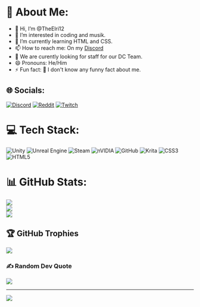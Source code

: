 # 💫 About Me:
- 👋 Hi, I’m @TheElri12
- 👀 I’m interested in coding and musik.
- 🌱 I’m currently learning HTML and CSS.
- 📫 How to reach me: On my [Discord](https://tinyurl.com/ACMGDC)
- 💞️ We are curently looking for staff for our DC Team.
- 😄 Pronouns: He/Him
- ⚡ Fun fact: 🤔 I don't know any funny fact about me.<br>


## 🌐 Socials:
[![Discord](https://img.shields.io/badge/Discord-%237289DA.svg?logo=discord&logoColor=white)](https://discord.gg/Yx3wHcayED) [![Reddit](https://img.shields.io/badge/Reddit-%23FF4500.svg?logo=Reddit&logoColor=white)](https://reddit.com/user/TheElri12) [![Twitch](https://img.shields.io/badge/Twitch-%239146FF.svg?logo=Twitch&logoColor=white)](https://twitch.tv/theelri12) 

# 💻 Tech Stack:
![Unity](https://img.shields.io/badge/unity-%23000000.svg?style=for-the-badge&logo=unity&logoColor=white) ![Unreal Engine](https://img.shields.io/badge/unrealengine-%23313131.svg?style=for-the-badge&logo=unrealengine&logoColor=white) ![Steam](https://img.shields.io/badge/steam-%23000000.svg?style=for-the-badge&logo=steam&logoColor=white) ![nVIDIA](https://img.shields.io/badge/nVIDIA-%2376B900.svg?style=for-the-badge&logo=nVIDIA&logoColor=white) ![GitHub](https://img.shields.io/badge/github-%23121011.svg?style=for-the-badge&logo=github&logoColor=white) ![Krita](https://img.shields.io/badge/Krita-203759?style=for-the-badge&logo=krita&logoColor=EEF37B) ![CSS3](https://img.shields.io/badge/css3-%231572B6.svg?style=for-the-badge&logo=css3&logoColor=white) ![HTML5](https://img.shields.io/badge/html5-%23E34F26.svg?style=for-the-badge&logo=html5&logoColor=white)
# 📊 GitHub Stats:
![](https://github-readme-stats.vercel.app/api?username=TheElri12&theme=dark&hide_border=true&include_all_commits=true&count_private=true)<br/>
![](https://github-readme-streak-stats.herokuapp.com/?user=TheElri12&theme=dark&hide_border=true)<br/>
![](https://github-readme-stats.vercel.app/api/top-langs/?username=TheElri12&theme=dark&hide_border=true&include_all_commits=true&count_private=true&layout=compact)

## 🏆 GitHub Trophies
![](https://github-profile-trophy.vercel.app/?username=TheElri12&theme=radical&no-frame=true&no-bg=true&margin-w=4)

### ✍️ Random Dev Quote
![](https://quotes-github-readme.vercel.app/api?type=vetical&theme=gruvbox)

---
[![](https://visitcount.itsvg.in/api?id=TheElri12&icon=5&color=8)](https://visitcount.itsvg.in)

<!-- Proudly created with GPRM ( https://gprm.itsvg.in ) -->

<!---
TheElri12/TheElri12 is a ✨ special ✨ repository because its `README.md` (this file) appears on your GitHub profile.
You can click the Preview link to take a look at your changes.
--->
